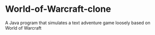# World-of-Warcraft-clone
A Java program that simulates a text adventure game loosely based on World of Warcraft
